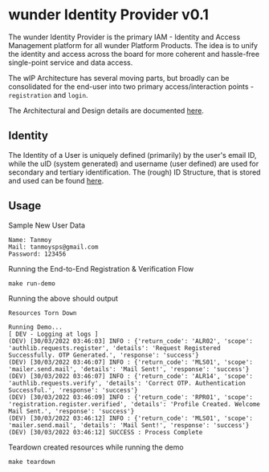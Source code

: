 # wunder Identity Provider v0.1

The wunder Identity Provider is the primary IAM - Identity and Access Management platform for all wunder Platform Products. The idea is to unify the identity and access across the board for more coherent and hassle-free single-point service and data access.

The wIP Architecture has several moving parts, but broadly can be consolidated for the end-user into two primary access/interaction points - `registration` and `login`. 

The Architectural and Design details are documented [here](./architecture/README.md).

## Identity

The Identity of a User is uniquely defined (primarily) by the user's email ID, while the uID (system generated) and username (user defined) are used for secondary and tertiary identification. The (rough) ID Structure, that is stored and used can be found [here](./architecture/README.md#identity-specification). 

## Usage 

Sample New User Data
```
Name: Tanmoy
Mail: tanmoysps@gmail.com
Password: 123456
```
Running the End-to-End Registration & Verification Flow
```
make run-demo
```
Running the above should output    
```
Resources Torn Down

Running Demo...
[ DEV - Logging at logs ]
(DEV) [30/03/2022 03:46:03] INFO : {'return_code': 'ALR02', 'scope': 'authlib.requests.register', 'details': 'Request Registered Successfully. OTP Generated.', 'response': 'success'}
(DEV) [30/03/2022 03:46:07] INFO : {'return_code': 'MLS01', 'scope': 'mailer.send.mail', 'details': 'Mail Sent!', 'response': 'success'}
(DEV) [30/03/2022 03:46:07] INFO : {'return_code': 'ALR14', 'scope': 'authlib.requests.verify', 'details': 'Correct OTP. Authentication Successful.', 'response': 'success'}
(DEV) [30/03/2022 03:46:09] INFO : {'return_code': 'RPR01', 'scope': 'registration.register.verified', 'details': 'Profile Created. Welcome Mail Sent.', 'response': 'success'}
(DEV) [30/03/2022 03:46:12] INFO : {'return_code': 'MLS01', 'scope': 'mailer.send.mail', 'details': 'Mail Sent!', 'response': 'success'}
(DEV) [30/03/2022 03:46:12] SUCCESS : Process Complete
```
Teardown created resources while running the demo
```
make teardown
```